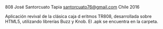 808 
José Santorcuato Tapia
santorcuato76@gmail.com
Chile 2016


Aplicación revival de la clásica caja d eritmos TR808, desarrollada sobre HTML5, utilizando librerías Buzz y Knob.
El .apk se encuentra en la carpeta.
